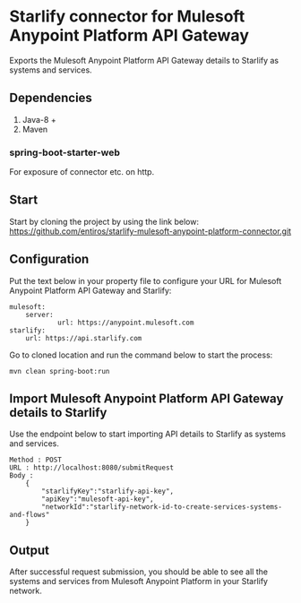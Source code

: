 # Starlify connector for Mulesoft Anypoint Platform API Gateway
Exports the Mulesoft Anypoint Platform API Gateway details to Starlify as systems and services.

## Dependencies
1. Java-8 +
2. Maven

### spring-boot-starter-web
For exposure of connector etc. on http.

## Start
Start by cloning the project by using the link below:   
https://github.com/entiros/starlify-mulesoft-anypoint-platform-connector.git

## Configuration
Put the text below in your property file to configure your URL for Mulesoft Anypoint Platform API Gateway and Starlify:

```
mulesoft:
	server:
    		url: https://anypoint.mulesoft.com
starlify:
  	url: https://api.starlify.com
```

Go to cloned location and run the command below to start the process:

```
mvn clean spring-boot:run
```

## Import Mulesoft Anypoint Platform API Gateway details to Starlify
Use the endpoint below to start importing API details to Starlify as systems and services.
```
Method : POST
URL : http://localhost:8080/submitRequest
Body : 
	{
		"starlifyKey":"starlify-api-key",
		"apiKey":"mulesoft-api-key",
		"networkId":"starlify-network-id-to-create-services-systems-and-flows"
	}
```

## Output
After successful request submission, you should be able to see all the systems and services from Mulesoft Anypoint Platform in your Starlify network.
